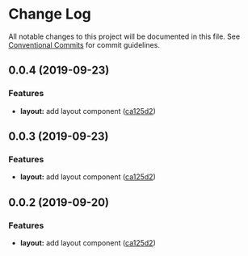 # Change Log

All notable changes to this project will be documented in this file.
See [Conventional Commits](https://conventionalcommits.org) for commit guidelines.

## 0.0.4 (2019-09-23)


### Features

* **layout:** add layout component ([ca125d2](https://github.com/synerise/synerise-design/commit/ca125d2))





## 0.0.3 (2019-09-23)


### Features

* **layout:** add layout component ([ca125d2](https://github.com/synerise/ds/commit/ca125d2))





## 0.0.2 (2019-09-20)


### Features

* **layout:** add layout component ([ca125d2](https://github.com/synerise/ds/commit/ca125d2))

